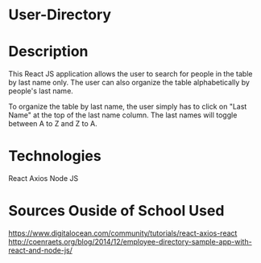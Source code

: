 # User-Directory

# Description
This React JS application allows the user to search for people in the table by last name only. The user can also organize the table alphabetically by people's last name.

To organize the table by last name, the user simply has to click on "Last Name" at the top of the last name column. The last names will toggle between A to Z and Z to A.

# Technologies
React
Axios
Node JS

# Sources Ouside of School Used

https://www.digitalocean.com/community/tutorials/react-axios-react
http://coenraets.org/blog/2014/12/employee-directory-sample-app-with-react-and-node-js/
